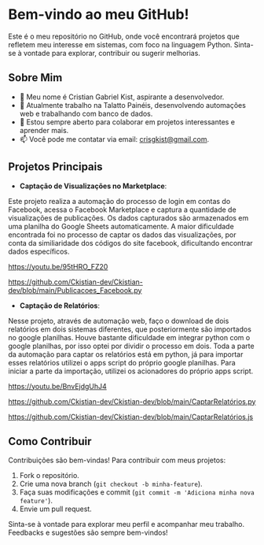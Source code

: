 # Bem-vindo ao meu GitHub!

Este é o meu repositório no GitHub, onde você encontrará projetos que refletem meu interesse em sistemas, com foco na linguagem Python.
Sinta-se à vontade para explorar, contribuir ou sugerir melhorias.

## Sobre Mim

- 👋 Meu nome é Cristian Gabriel Kist, aspirante a desenvolvedor.
- 🌱 Atualmente trabalho na Talatto Painéis, desenvolvendo automações web e trabalhando com banco de dados.
- 💬 Estou sempre aberto para colaborar em projetos interessantes e aprender mais.
- 📫 Você pode me contatar via email: crisgkist@gmail.com.

## Projetos Principais

- **Captação de Visualizações no Marketplace**:

Este projeto realiza a automação do processo de login em contas do Facebook, acessa o Facebook Marketplace e captura a quantidade de visualizações de publicações. Os dados capturados são armazenados em uma planilha do Google Sheets automaticamente. A maior dificuldade encontrada foi no processo de captar os dados das visualizações, por conta da similiaridade dos códigos do site facebook, dificultando encontrar dados específicos.

https://youtu.be/95tHRO_FZ20

https://github.com/Ckistian-dev/Ckistian-dev/blob/main/Publicacoes_Facebook.py

- **Captação de Relatórios**:

Nesse projeto, através de automação web, faço o download de dois relatórios em dois sistemas diferentes, que posteriormente são importados no google planilhas. Houve bastante dificuldade em integrar python com o google planilhas, por isso optei por dividir o processo em dois. Toda a parte da automação para captar os relatórios está em python, já para importar esses relatórios utilizei o apps script do próprio google planilhas. Para iniciar a parte da importação, utilizei os acionadores do próprio apps script.

https://youtu.be/BnvEjdgUhJ4

https://github.com/Ckistian-dev/Ckistian-dev/blob/main/CaptarRelatórios.py

https://github.com/Ckistian-dev/Ckistian-dev/blob/main/CaptarRelatórios.js

  
## Como Contribuir

Contribuições são bem-vindas! Para contribuir com meus projetos:

1. Fork o repositório.
2. Crie uma nova branch (`git checkout -b minha-feature`).
3. Faça suas modificações e commit (`git commit -m 'Adiciona minha nova feature'`).
4. Envie um pull request.
   

Sinta-se à vontade para explorar meu perfil e acompanhar meu trabalho. Feedbacks e sugestões são sempre bem-vindos!
